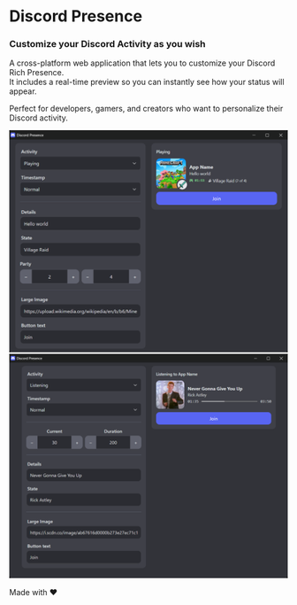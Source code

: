 # Discord Presence

### Customize your Discord Activity as you wish

A cross-platform web application that lets you to customize your Discord Rich Presence.<br>
It includes a real-time preview so you can instantly see how your status will appear.

Perfect for developers, gamers, and creators who want to personalize their Discord activity.

<img src="github/images/example1.png" width="640px">
<img src="github/images/example2.png" width="640px">

Made with ❤️
